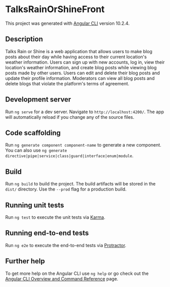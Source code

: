 # TalksRainOrShineFront

This project was generated with [Angular CLI](https://github.com/angular/angular-cli) version 10.2.4.

## Description

Talks Rain or Shine is a web application that allows users to make blog posts about their day while having access to their current location's weather information. Users can sign up with new accounts, log in, view their location's weather information, and create blog posts while viewing blog posts made by other users. Users can edit and delete their blog posts and update their profile information. Moderators can view all blog posts and delete blogs that violate the platform's terms of agreement.

## Development server

Run `ng serve` for a dev server. Navigate to `http://localhost:4200/`. The app will automatically reload if you change any of the source files.

## Code scaffolding

Run `ng generate component component-name` to generate a new component. You can also use `ng generate directive|pipe|service|class|guard|interface|enum|module`.

## Build

Run `ng build` to build the project. The build artifacts will be stored in the `dist/` directory. Use the `--prod` flag for a production build.

## Running unit tests

Run `ng test` to execute the unit tests via [Karma](https://karma-runner.github.io).

## Running end-to-end tests

Run `ng e2e` to execute the end-to-end tests via [Protractor](http://www.protractortest.org/).

## Further help

To get more help on the Angular CLI use `ng help` or go check out the [Angular CLI Overview and Command Reference](https://angular.io/cli) page.
